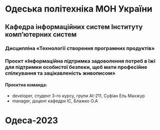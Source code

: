 # Одеська політехніка МОН України

## Кафедра інформаційних систем Інституту комп’ютерних систем

### Дисципліна «Технології створення програмних продуктів»

### Проєкт «Інформаційна підтримка задоволення потреб в їжі для підтримки особистої безпеки, щоб мати професійне спілкування та зацікавленість живописом»

#### Проєктна команда:

- developer, студент 3-го курсу, групи АІ-211, Суфіан Ель Махжур
- manager, доцент кафедри ІС, Блажко О.А

# Одеса-2023
